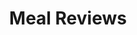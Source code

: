 ---
type: table
id: table.meal_reviews
title: Meal Reviews
description: |
  Stores user meal consumption and review data, including status (pending, completed), sentiment, feedback, and timestamps.

data_structure:
  columns:
    - name: id
      type: uuid
      constraints: primary key
      description: Unique identifier for each meal review.

    - name: user_id
      type: uuid
      constraints: foreign key references users(id)
      description: Reference to the user who logged the review.

    - name: meal_plan_id
      type: uuid
      constraints: foreign key references user_meal_plan(id)
      description: Reference to the original meal plan that's being reviewed.

    - name: status
      type: enum
      constraints: not null
      options: [pending, completed, skipped]
      description: Current status of the review.

    - name: consumed
      type: boolean
      description: Whether the meal was consumed (true) or skipped (false).

    - name: feedback_sentiment
      type: enum
      options: [positive, neutral, negative]
      description: Overall sentiment of the meal experience.

    - name: rating
      type: integer
      constraints: check (rating between 1 and 5)
      description: Numeric rating from 1-5 stars.

    - name: feedback_detail
      type: text
      description: Detailed text feedback about the meal.

    - name: portion_consumed
      type: float
      constraints: check (portion_consumed between 0 and 1)
      description: Portion of the meal actually consumed (0-1).

    - name: created_at
      type: timestamp
      constraints: not null, default now()
      description: When the review was created (typically when meal was planned).

    - name: completed_at
      type: timestamp
      description: When the review was completed by the user.

    - name: updated_at
      type: timestamp
      constraints: not null, default now()
      description: Last time the review was updated.

related:
  feature: 
    - feature.meal_reviews
    - feature.meal_plan_calendar
    - feature.dashboard
  screen:
    - screen.meal_reviews_center
    - screen.dashboard
  api_endpoints:
    - endpoint.api.meal-review_pending.GET
    - endpoint.api.meal-review_completed.GET
    - endpoint.api.meal-review.POST
    - endpoint.api.meal-review_id.PATCH

design_system_reference: [design_system]
--- 